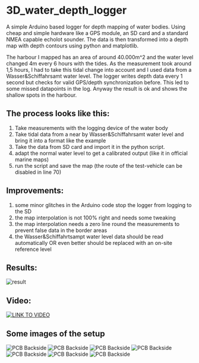 # 3D_water_depth_logger
A simple Arduino based logger for depth mapping of water bodies. Using cheap and simple hardware like a GPS module, an SD card and a standard NMEA capable echolot sounder. The data is then transformed into a depth map with depth contours using python and matplotlib.


The harbour I mapped has an area of around 40.000m^2 and the water level changed 4m every 6 hours with the tides. As the measurement took around 1,5 hours, I had to take this tidal change into account and I used data from a Wasser&Schiffahrsamt water level. The logger writes depth data every 1 second but checks for valid GPS/depth synchronization before. This led to some missed datapoints in the log. Anyway the result is ok and shows the shallow spots in the harbour.


## The process looks like this:
1. Take measurements with the logging device of the water body
2. Take tidal data from a near by Wasser&Schiffahrsamt water level and bring it into a format like the example
3. Take the data from SD card and import it in the python script.
4. adapt the normal water level to get a calibrated output (like it in official marine maps)
5. run the script and save the map (the route of the test-vehicle can be disabled in line 70)

## Improvements:
1. some minor glitches in the Arduino code stop the logger from logging to the SD
2. the map interpolation is not 100% right and needs some tweaking
3. the map interpolation needs a zero line round the measurements to prevent false data in the border areas
4. the Wasser&Schiffahrtsampt water level data should be read automatically OR even better should be replaced with an on-site reference level


## Results:
![result](/images/animation.gif)

## Video:
[![LINK TO VIDEO](https://img.youtube.com/vi/nWLPmjaNJ6I/0.jpg)](https://www.youtube.com/watch?v=nWLPmjaNJ6I)


## Some images of the setup
![PCB Backside](/images/boat_setup.JPG)
![PCB Backside](/images/device_on_boat.JPG)
![PCB Backside](/images/device.JPG)
![PCB Backside](/images/device2.JPG)
![PCB Backside](/images/device3.JPG)
![PCB Backside](/images/map.png)
![PCB Backside](/images/map2.png)
